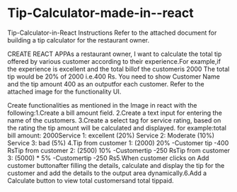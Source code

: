 # Tip-Calculator-made-in--react
Tip-Calculator-in-React
Instructions Refer to the attached document for building a tip calculator for the restaurant owner.

CREATE REACT APPAs a restaurant owner, I want to calculate the total tip offered by various customer according to their experience.For example,if the experience is excellent and the total billof the customeris 2000 The total tip would be 20% of 2000 i.e.400 Rs. You need to show Customer Name and the tip amount 400 as an outputfor each customer. Refer to the attached image for the functionality UI.



Create functionalities as mentioned in the Image in react with the following:1.Create a bill amount field. 2.Create a text input for entering the name of the customers. 3.Create a select tag for service rating, based on the rating the tip amount will be calculated and displayed. for example:total bill amount: 2000Service 1: excellent (20%) Service 2: Moderate (10%) Service 3: bad (5%) 4.Tip from customer 1: (2000) 20% -Customer tip -400 RsTip from customer 2: (2500) 10% -Customertip -250 RsTip from customer 3: (5000) * 5% -Customertip -250 Rs5.When customer clicks on Add customer buttonafter filling the details, calculate and display the tip for the customer and add the details to the output area dynamically.6.Add a Calculate button to view total customersand total tippaid.
